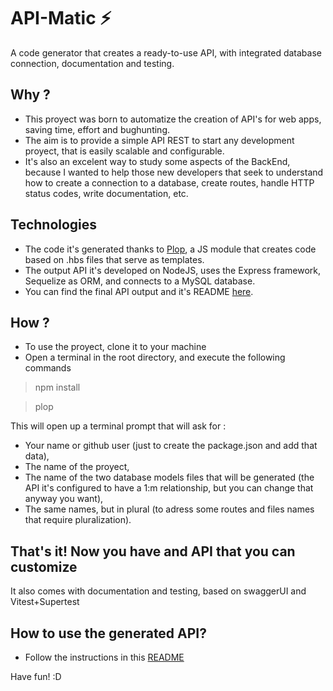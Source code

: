 # API-Matic :zap:

A code generator that creates a ready-to-use API, with integrated database connection, documentation and testing.

## Why ?
- This proyect was born to automatize the creation of API's for web apps, saving time, effort and bughunting.
- The aim is to provide a simple API REST to start any development proyect, that is easily scalable and configurable. 
- It's also an excelent way to study some aspects of the BackEnd, because I wanted to help those new developers that seek to understand how to create a connection to a database, create routes, handle HTTP status codes, write documentation, etc.

## Technologies
- The code it's generated thanks to [Plop](https://plopjs.com/), a JS module that creates code based on .hbs files that serve as templates.
- The output API it's developed on NodeJS, uses the Express framework, Sequelize as ORM, and connects to a MySQL database.
- You can find the final API output and it's README [here](https://github.com/Juancho997/api_template).

## How ?
- To use the proyect, clone it to your machine
- Open a terminal in the root directory, and execute the following commands

> npm install

> plop

This will open up a terminal prompt that will ask for :
- Your name or github user (just to create the package.json and add that data),
- The name of the proyect,
- The name of the two database models files that will be generated (the API it's configured to have a 1:m relationship, but you can change that anyway you want),
- The same names, but in plural (to adress some routes and files names that require pluralization).

## That's it! Now you have and API that you can customize
It also comes with documentation and testing, based on swaggerUI and Vitest+Supertest

## How to use the generated API?

- Follow the instructions in this [README](https://github.com/Juancho997/api_template/blob/master/README.md)


Have fun! :D
